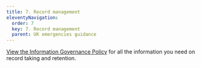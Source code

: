 ```yaml
---
title: 7. Record management
eleventyNavigation:
  order: 7
  key: 7. Record management
  parent: UK emergencies guidance
---
```


[View the Information Governance Policy](https://britishredcross.interactgo.com/Interact/Pages/Content/Document.aspx?id=10275&SearchId=872845) for all the information you need on record taking and retention.
